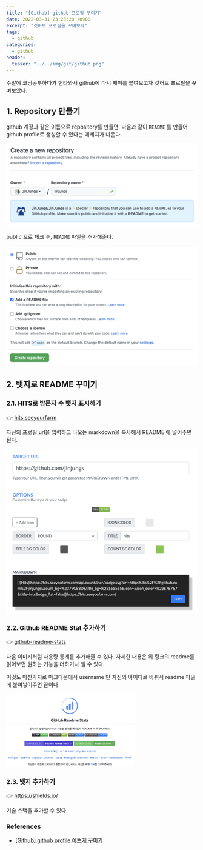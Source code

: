 ```yaml
---
title: "[Github] github 프로필 꾸미기"
date: 2022-03-31 23:23:28 +0900
excerpt: "깃허브 프로필을 꾸며보자"
tags:
  - github
categories:
  - github
header:
  teaser: "../../img/git/github.png"
---
```




주말에 코딩공부하다가 현타와서 github에 다시 재미를 붙여보고자 깃허브 프로필을 꾸며보았다.



## 1. Repository 만들기

github 계정과 같은 이름으로 repository를 만들면, 다음과 같이 `README` 를 만들어 github profile로 생성할 수 있다는 메세지가 나온다.



<img src="../../img/image-20220326181021578.png" alt="image-20220326181021578" style="zoom:50%;" />

<br/>

public 으로 체크 후, `README` 파일을 추가해준다.

<img src="../../img/image-20220326181641512.png" alt="image-20220326181641512" style="zoom:50%;" />

<br/>

## 2. 뱃지로 README 꾸미기

### 2.1. HITS로 방문자 수 뱃지 표시하기

👉 [hits.seeyourfarm](https://hits.seeyoufarm.com/)

자신의 프로필 url을 입력하고 나오는 markdown을 복사해서 README 에 넣어주면 된다.

<img src="../../img/image-20220326184040668.png" alt="image-20220326184040668" style="zoom:50%;" />



<br/>

### 2.2. Github README Stat 추가하기

👉 [github-readme-stats](https://github.com/anuraghazra/github-readme-stats)

다음 이미지처럼 사용량 통계를 추가해줄 수 있다. 자세한 내용은 위 링크의 readme를 읽어보면 원하는 기능을 더하거나 뺄 수 있다.

이것도 마찬가지로 마크다운에서 username 만 자신의 아이디로 바꿔서 readme 파일에 붙여넣어주면 끝이다.

<img src="../../img/image-20220326184409846.png" alt="image-20220326184409846" style="zoom: 33%;" />



<br/>

### 2.3. 뱃지 추가하기

👉 https://shields.io/

기술 스택을 추가할 수 있다.





### References

- [[Github] github profile 예쁘게 꾸미기](https://velog.io/@woo0_hooo/Github-github-profile-%EA%B0%84%EC%A7%80%EB%82%98%EA%B2%8C-%EA%BE%B8%EB%AF%B8%EA%B8%B0)